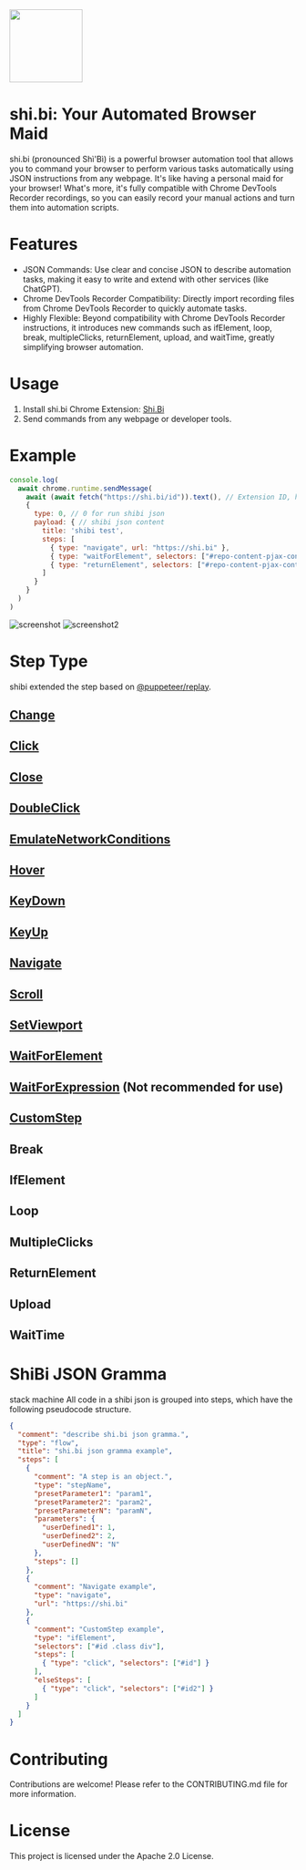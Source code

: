 <img src="images/logo.png" width="128" height="128" />

# shi.bi: Your Automated Browser Maid

shi.bi (pronounced Shì'Bì) is a powerful browser automation tool that allows you to command your browser to perform various tasks automatically using JSON instructions from any webpage. It's like having a personal maid for your browser! What's more, it's fully compatible with Chrome DevTools Recorder recordings, so you can easily record your manual actions and turn them into automation scripts.

# Features
- JSON Commands: Use clear and concise JSON to describe automation tasks, making it easy to write and extend with other services (like ChatGPT).
- Chrome DevTools Recorder Compatibility: Directly import recording files from Chrome DevTools Recorder to quickly automate tasks.
- Highly Flexible: Beyond compatibility with Chrome DevTools Recorder instructions, it introduces new commands such as ifElement, loop, break, multipleClicks, returnElement, upload, and waitTime, greatly simplifying browser automation.

# Usage
1. Install shi.bi Chrome Extension: [Shi.Bi](https://chromewebstore.google.com/detail/shibi/padmogncdghipfgnfbmidiggofeaahno)
2. Send commands from any webpage or developer tools.

# Example
```javascript
console.log(
  await chrome.runtime.sendMessage(
    await (await fetch("https://shi.bi/id")).text(), // Extension ID, handwritten or obtained via https://shi.bi/id.
    {
      type: 0, // 0 for run shibi json
      payload: { // shibi json content
        title: 'shibi test',
        steps: [
          { type: "navigate", url: "https://shi.bi" },
          { type: "waitForElement", selectors: ["#repo-content-pjax-container"] },
          { type: "returnElement", selectors: ["#repo-content-pjax-container"] }
        ]
      }
    }
  )
)
```
![screenshot](images/screenshot.png)
![screenshot2](images/screenshot2.png)

# Step Type
shibi extended the step based on [@puppeteer/replay](https://github.com/puppeteer/replay).
## [Change](https://github.com/puppeteer/replay/blob/main/docs/api/interfaces/Schema.ChangeStep.md)
## [Click](https://github.com/puppeteer/replay/blob/main/docs/api/interfaces/Schema.ClickStep.md)
## [Close](https://github.com/puppeteer/replay/blob/main/docs/api/interfaces/Schema.CloseStep.md)
## [DoubleClick](https://github.com/puppeteer/replay/blob/main/docs/api/interfaces/Schema.DoubleClickStep.md)
## [EmulateNetworkConditions](https://github.com/puppeteer/replay/blob/main/docs/api/interfaces/Schema.EmulateNetworkConditionsStep.md)
## [Hover](https://github.com/puppeteer/replay/blob/main/docs/api/interfaces/Schema.HoverStep.md)
## [KeyDown](https://github.com/puppeteer/replay/blob/main/docs/api/interfaces/Schema.KeyDownStep.md)
## [KeyUp](https://github.com/puppeteer/replay/blob/main/docs/api/interfaces/Schema.KeyUpStep.md)
## [Navigate](https://github.com/puppeteer/replay/blob/main/docs/api/interfaces/Schema.NavigateStep.md)
## [Scroll](https://github.com/puppeteer/replay/blob/main/docs/api/interfaces/Schema.ScrollPageStep.md)
## [SetViewport](https://github.com/puppeteer/replay/blob/main/docs/api/interfaces/Schema.SetViewportStep.md)
## [WaitForElement](https://github.com/puppeteer/replay/blob/main/docs/api/interfaces/Schema.WaitForElementStep.md)
## [WaitForExpression](https://github.com/puppeteer/replay/blob/main/docs/api/interfaces/Schema.WaitForExpressionStep.md) (Not recommended for use)
## [CustomStep](https://github.com/puppeteer/replay/blob/main/docs/api/interfaces/Schema.CustomStepParams.md)
## Break
## IfElement
## Loop
## MultipleClicks
## ReturnElement
## Upload
## WaitTime

# ShiBi JSON Gramma
stack machine
All code in a shibi json is grouped into steps, which have the following pseudocode structure.
```json
{
  "comment": "describe shi.bi json gramma.",
  "type": "flow",
  "title": "shi.bi json gramma example",
  "steps": [
    {
      "comment": "A step is an object.",
      "type": "stepName",
      "presetParameter1": "param1",
      "presetParameter2": "param2",
      "presetParameterN": "paramN",
      "parameters": {
        "userDefined1": 1,
        "userDefined2": 2,
        "userDefinedN": "N"
      },
      "steps": []
    },
    {
      "comment": "Navigate example",
      "type": "navigate",
      "url": "https://shi.bi"
    },
    {
      "comment": "CustomStep example",
      "type": "ifElement",
      "selectors": ["#id .class div"],
      "steps": [
        { "type": "click", "selectors": ["#id"] }
      ],
      "elseSteps": [
        { "type": "click", "selectors": ["#id2"] }
      ]
    }
  ]
}
```

# Contributing
Contributions are welcome! Please refer to the CONTRIBUTING.md file for more information.

# License
This project is licensed under the Apache 2.0 License.
